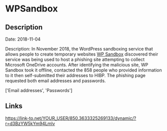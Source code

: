 # WPSandbox

## Description

Date: 2018-11-04

Description:
In November 2018, the WordPress sandboxing service that allows people to create temporary websites <a href="https://wpsandbox.io/" target="_blank" rel="noopener">WP Sandbox</a> discovered their service was being used to host a phishing site attempting to collect Microsoft OneDrive accounts. After identifying the malicious site, WP Sandbox took it offline, contacted the 858 people who provided information to it then self-submitted their addresses to HIBP. The phishing page requested both email addresses and passwords.


['Email addresses', 'Passwords']

## Links

https://link-to.net/YOUR_USER/850.3633325269133/dynamic/?r=d3BzYW5kYm94Lmlv